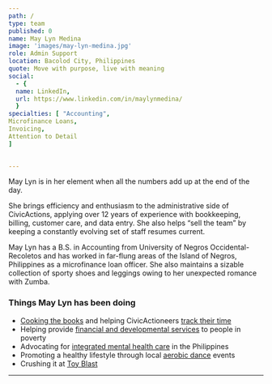 ```yaml
---
path: /
type: team
published: 0
name: May Lyn Medina
image: 'images/may-lyn-medina.jpg'
role: Admin Support
location: Bacolod City, Philippines
quote: Move with purpose, live with meaning
social: 
  - {
  name: LinkedIn,
  url: https://www.linkedin.com/in/maylynmedina/
  }
specialties: [ "Accounting",
Microfinance Loans,
Invoicing,
Attention to Detail 
]

  
---
```


May Lyn is in her element when all the numbers add up at the end of the day.

She brings efficiency and enthusiasm to the administrative side of CivicActions, applying over 12 years of experience with bookkeeping, billing, customer care, and data entry. She also helps “sell the team” by keeping a constantly evolving set of staff resumes current.

May Lyn has a B.S. in Accounting from University of Negros Occidental-Recoletos and has worked in far-flung areas of the Island of Negros, Philippines as a microfinance loan officer. She also maintains a sizable collection of sporty shoes and leggings owing to her unexpected romance with Zumba.


### Things May Lyn has been doing
* [Cooking the books](https://quickbooks.intuit.com/oicms/t/qbks-16923/b/homepage/) and helping CivicActioneers [track their time](https://www.getharvest.com/)
* Helping provide [financial and developmental services](https://nwtf.org.ph/) to people in poverty
* Advocating for [integrated mental health care](http://www.officialgazette.gov.ph/2018/06/20/republic-act-no-11036/) in the Philippines
* Promoting a healthy lifestyle through local [aerobic dance](http://www.sunstar.com.ph/article/403638) events
* Crushing it at [Toy Blast](https://www.facebook.com/toyblast/)




----------------------------------
